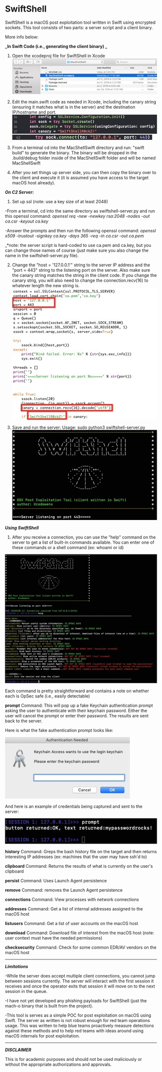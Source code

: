 # SwiftShell

SwiftShell is a macOS post exploitation tool written in Swift using encrypted sockets. This tool consists of two parts: a server script and a client binary.

More info below:

**_In Swift Code (i.e., generating the client binary) _**
1. Open the xcodeproj file for SwiftShell in Xcode
![Image](pica.jpg)

2. Edit the main.swift code as needed in Xcode, including the canary string (ensuring it matches what is in the server) and the destination IP/hostname and port.
![Image](picb.jpg)
![Image](picba.jpg)

3. From a terminal cd into the MacShellSwift directory and run: "swift build" to generate the binary. The binary will be dropped in the .build/debug folder inside of the MacShellSwift folder and will be named MacShellSwift

4. After you set things up server side, you can then copy the binary over to the client and execute it (it is assumed you have access to the target macOS host already).

**_On C2 Server:_**

1. Set up ssl (note: use a key size of at least 2048)

-From a terminal, cd into the same directory as swiftshell-server.py and run this openssl command: _openssl req -new -newkey rsa:2048 -nodes -out ca.csr -keyout ca.key_

-Answer the prompts and then run the following openssl command: _openssl x509 -trustout -signkey ca.key -days 365 -req -in ca.csr -out ca.pem_

_*note: the server script is hard-coded to use ca.pem and ca.key, but you can change those names of course (just make sure you also change the name in the swiftshell-server.py file).

2. Change the "host = '127.0.0.1'" string to the server IP address and the "port = 443" string to the listening port on the server. Also make sure the canary string matches the string in the client code. If you change the canary strig, you will also need to change the connection.recv(16) to whatever length the new string is.
![Image](pic3.jpg)

3. Save and run the server:
Usage: sudo python3 swiftshell-server.py
![Image](pic4.jpg)


***Using SwiftShell***

1. After you receive a connection, you can use the "help" command on the server to get a list of built-in commands available. You can enter one of these commands or a shell command (ex: whoami or id)

![Image](pic7.jpg)

Each command is pretty straightforward and contains a note on whether each is OpSec safe (i.e., easily detectable)

**prompt** Command: This will pop up a fake Keychain authentication prompt asking the user to authenticate with their keychain password. Either the user will cancel the prompt or enter their password. The results are sent back to the server.

Here is what the fake authentication prompt looks like:

![Image](pic8.jpg)

And here is an example of credentials being captured and sent to the server:

![Image](pic9.jpg)

**history** Command: Greps the bash history file on the target and then returns interesting IP addresses (ex: machines that the user may have ssh'd to)

**clipboard** Command: Returns the results of what is currently on the user's clipboard

**persist** Command: Uses Launch Agent persistence

**remove** Command: removes the Launch Agent persistence

**connections** Command: View processes with network connections

**addresses** Command: Get a list of internal addresses assigned to the macOS host

**listusers** Command: Get a list of user accounts on the macOS host

**download** Command: Download file of interest from the macOS host (note: user context must have the needed permissions)

**checksecurity** Command: Check for some common EDR/AV vendors on the macOS host

----------

**_Limitations_**

-While the server does accept multiple client connections, you cannot jump between sessions currently. The server will interact with the first session it receives and once the operator exits that session it will move on to the next session in the queue.

-I have not yet developed any phishing payloads for SwiftShell (just the mach-o binary that is built from the project).

-This tool is serves as a simple POC for post exploitation on macOS using Swift. The server as written is not robust enough for red team operations usage. This was written to help blue teams proactively measure detections against these methods and to help red teams with ideas around using macOS internals for post exploitation.

-----------

**_DISCLAIMER_**

This is for academic purposes and should not be used maliciously or without the appropriate authorizations and approvals.

